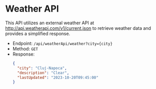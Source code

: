 # Weather API

This API utilizes an external weather API at http://api.weatherapi.com/v1/current.json to retrieve weather data and
provides a simplified response.

- Endpoint: `/api/weatherApi/weather?city={city}`
- Method: `GET`
- Response:
  ```json
  {
    "city": "Cluj-Napoca",
    "description": "Clear",
    "lastUpdated": "2023-10-20T09:45:00"
  }
  ```
